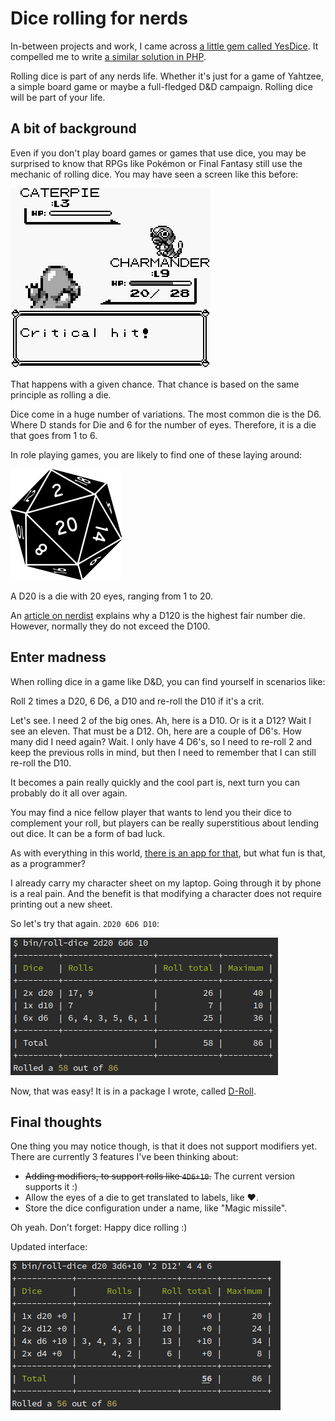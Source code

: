 # Dice rolling for nerds

In-between projects and work, I came across
[a little gem called YesDice](https://github.com/vssr/yesdice).
It compelled me to write [a similar solution in PHP](https://github.com/ZeroConfig/D-Roll).

Rolling dice is part of any nerds life. Whether it's just for a game of Yahtzee,
a simple board game or maybe a full-fledged D&D campaign. Rolling dice will be
part of your life.

## A bit of background

Even if you don't play board games or games that use dice, you may be surprised
to know that RPGs like Pokémon or Final Fantasy still use the mechanic of
rolling dice. You may have seen a screen like this before:

![Pokémon Red: Critical hit!](pokemon-red-critical-hit.png)

That happens with a given chance. That chance is based on the same principle as
rolling a die.

Dice come in a huge number of variations. The most common die is the D6. Where D
stands for Die and 6 for the number of eyes. Therefore, it is a die that goes
from 1 to 6.

In role playing games, you are likely to find one of these laying around:

![D20](d20.png)

A D20 is a die with 20 eyes, ranging from 1 to 20. 

An [article on nerdist](http://nerdist.com/this-d120-is-the-largest-mathematically-fair-die-possible/)
explains why a D120 is the highest fair number die. However, normally they do not
exceed the D100.

## Enter madness

When rolling dice in a game like D&D, you can find yourself in scenarios like:

Roll 2 times a D20, 6 D6, a D10 and re-roll the D10 if it's a crit.

Let's see. I need 2 of the big ones. Ah, here is a D10. Or is it a D12?
Wait I see an eleven. That must be a D12. Oh, here are a couple of D6's. How many
did I need again? Wait. I only have 4 D6's, so I need to re-roll 2 and keep the
previous rolls in mind, but then I need to remember that I can still re-roll the
D10.

It becomes a pain really quickly and the cool part is, next turn you can probably
do it all over again.

You may find a nice fellow player that wants to lend you their dice to complement
your roll, but players can be really superstitious about lending out dice.
It can be a form of bad luck.

As with everything in this world,
[there is an app for that](https://play.google.com/store/apps/details?id=com.dasa.diceroller),
but what fun is that, as a programmer?

I already carry my character sheet on my laptop. Going through it by phone is a
real pain. And the benefit is that modifying a character does not require printing
out a new sheet.

So let's try that again. `2D20 6D6 D10`:

![2D20 6D6 D10](d-roll-2d20-6d6-d10.png)

Now, that was easy! It is in a package I wrote, called [D-Roll](https://github.com/ZeroConfig/D-Roll).

## Final thoughts

One thing you may notice though, is that it does not support modifiers yet. There
are currently 3 features I've been thinking about:

* <del>Adding modifiers, to support rolls like `4D6+10`.</del> The current version supports it :)
* Allow the eyes of a die to get translated to labels, like ♥.
* Store the dice configuration under a name, like "Magic missile".

Oh yeah. Don't forget: Happy dice rolling :)

Updated interface:

![D-Roll with modifiers](d-roll-with-modifiers.png)

